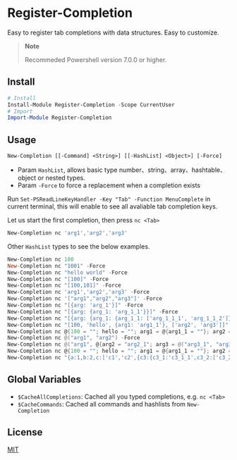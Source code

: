 # Register-Completion

Easy to register tab completions with data structures. Easy to customize.

> **Note**
>
> Recommeded Powershell version 7.0.0 or higher.

## Install

```Powershell
# Install
Install-Module Register-Completion -Scope CurrentUser
# Import
Import-Module Register-Completion
```

## Usage

`New-Completion [[-Command] <String>] [[-HashList] <Object>] [-Force]`

+ Param `HashList`, allows basic type number、string、array、hashtable、object or nested types.
+ Param `-Force` to force a replacement when a completion exists

Run `Set-PSReadLineKeyHandler -Key "Tab" -Function MenuComplete` in current terminal, this will enable to see all avaliable tab completion keys.

Let us start the first completion, then press `nc <Tab>`

```Powershell
New-Completion nc 'arg1','arg2','arg3'
```

Other `HashList` types to see the below examples.

```Powershell
New-Completion nc 100
New-Completion nc "1001" -Force
New-Completion nc "hello world" -Force
New-Completion nc "[100]" -Force
New-Completion nc "[100,101]" -Force
New-Completion nc 'arg1','arg2','arg3' -Force
New-Completion nc '["arg1","arg2","arg3"]' -Force
New-Completion nc "[{arg: 'arg_1'}]" -Force
New-Completion nc "[{arg: {arg_1: 'arg_1_1'}}]" -Force
New-Completion nc "[{arg: {arg_1: {arg_1_1: ['arg_1_1_1', 'arg_1_1_2']}}}]" -Force
New-Completion nc "[100, 'hello', {arg1: 'arg1_1'}, ['arg2', 'arg3']]" -Force
New-Completion nc @{100 = ""; hello = ""; arg1 = @{arg1_1 = ""}; arg2 = ""; arg3 = ""} -Force
New-Completion nc @("arg1", "arg2") -Force
New-Completion nc @("arg1", @{arg2 = "arg2_1"; arg3 = @("arg3_1", "arg3_2")}) -Force
New-Completion nc @{100 = ""; hello = ""; arg1 = @{arg1_1 = ""}; arg2 = ""; arg3 = @("arg3_1", "arg3_2")} -Force
New-Completion nc "{a:1,b:2,c:['c1','c2',{c3:{c3_1:'c3_1_1',c3_2:['c3_2_1','c3_2_2']}}]}" -Force
```

## Global Variables

+ `$CacheAllCompletions`: Cached all you typed completions, e.g. `nc <Tab>`
+ `$CacheCommands`: Cached all commands and hashlists from `New-Completion`

## License

[MIT](.\LICENSE)
